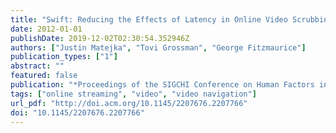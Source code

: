 ```yaml
---
title: "Swift: Reducing the Effects of Latency in Online Video Scrubbing"
date: 2012-01-01
publishDate: 2019-12-02T02:30:54.352946Z
authors: ["Justin Matejka", "Tovi Grossman", "George Fitzmaurice"]
publication_types: ["1"]
abstract: ""
featured: false
publication: "*Proceedings of the SIGCHI Conference on Human Factors in Computing Systems*"
tags: ["online streaming", "video", "video navigation"]
url_pdf: "http://doi.acm.org/10.1145/2207676.2207766"
doi: "10.1145/2207676.2207766"
---
```


